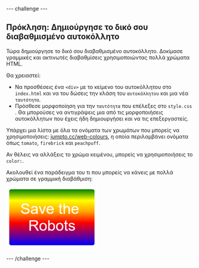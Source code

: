 \--- challenge \---

## Πρόκληση: Δημιούργησε το δικό σου διαβαθμισμένο αυτοκόλλητο

Τώρα δημιούργησε το δικό σου διαβαθμισμένο αυτοκόλλητο. Δοκίμασε γραμμικές και ακτινωτές διαβαθμίσεις χρησιμοποιώντας πολλά χρώματα HTML.

Θα χρειαστεί:

+ Να προσθέσεις ένα `<div>` με το κείμενο του αυτοκόλλητου στο `index.html` και να του δώσεις την κλάση του `αυτοκόλλητου` και μια νέα `ταυτότητα`.
+ Πρόσθεσε μορφοποίηση για την `ταυτότητα` που επέλεξες στο `style.css` . Θα μπορούσες να αντιγράψεις μια από τις μορφοποιήσεις αυτοκόλλητων που έχεις ήδη δημιουργήσει και να τις επεξεργαστείς. 

Υπάρχει μια λίστα με όλα τα ονόματα των χρωμάτων που μπορείς να χρησιμοποιήσεις: [jumpto.cc/web-colours](http://jumpto.cc/web-colours), η οποία περιλαμβάνει ονόματα όπως `tomato`, `firebrick` και `peachpuff`.

Αν θέλεις να αλλάξεις το χρώμα κειμένου, μπορείς να χρησιμοποιήσεις το `color:`.

Ακολουθεί ένα παράδειγμα του τι που μπορείς να κάνεις με πολλά χρώματα σε γραμμική διαβάθμιση:

![screenshot](images/stickers-save-robots.png)

\--- /challenge \---